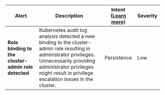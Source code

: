 |Alert|Description|Intent ([Learn more](#intentions))|Severity|
|----|----|:----:|--|
|**Role binding to the cluster-admin role detected**|Kubernetes audit log analysis detected a new binding to the cluster-admin role resulting in administrator privileges. Unnecessarily providing administrator privileges might result in privilege escalation issues in the cluster.|Persistence|Low|
